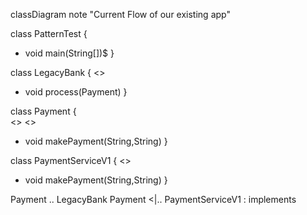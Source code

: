 classDiagram
 note "Current Flow of our existing app"

class PatternTest { 
+ void main(String[])$
}

class LegacyBank  { 
    <<Client>>
+ void process(Payment)
}

class Payment {      
<<interface>>
<<Target>>
+ void makePayment(String,String)
}

class PaymentServiceV1 { 
    <<Adaptee>>
+ void makePayment(String,String)
}


Payment .. LegacyBank
Payment <|.. PaymentServiceV1 : implements